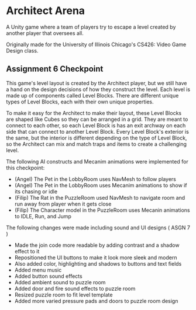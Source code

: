 # Architect Arena

A Unity game where a team of players try to escape a level created by another player that oversees all.

Originally made for the University of Illinois Chicago's CS426: Video Game Design class.

## Assignment 6 Checkpoint

This game's level layout is created by the Architect player, but we still have a hand on the design decisions of how they construct the level. Each level is made up of components called Level Blocks. There are different unique types of Level Blocks, each with their own unique properties.

To make it easy for the Architect to make their layout, these Level Blocks are shaped like Cubes so they can be arranged in a grid. They are meant to connect to each other, so each Level Block is has an exit archway on each side that can connect to another Level Block. Every Level Block's exterior is the same, but the interior is different depending on the type of Level Block, so the Architect can mix and match traps and items to create a challenging level.

The following AI constructs and Mecanim animations were implemented for this checkpoint:

- (Angel) The Pet in the LobbyRoom uses NavMesh to follow players
- (Angel) The Pet in the LobbyRoom uses Mecanim animations to show if its chasing or idle
- (Filip) The Rat in the PuzzleRoom used NavMesh to navigate room and run away from player when it gets close
- (Filip) The Character model in the PuzzleRoom uses Mecanin animations to IDLE, Run, and Jump

The following changes were made including sound and UI designs ( ASGN 7 )
- Made the join code more readable by adding contrast and a shadow effect to it
- Repositioned the UI buttons to make it look more sleek and modern
- Also added color, highlighting and shadows to buttons and text fields
- Added menu music
- Added button sound effects
- Added ambient sound to puzzle room
- Added door and fire sound effects to puzzle room
- Resized puzzle room to fit level template
- Added more varied pressure pads and doors to puzzle room design
